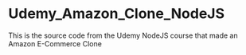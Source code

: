 # Udemy_Amazon_Clone_NodeJS
This is the source code from the Udemy NodeJS course that made an Amazon E-Commerce Clone
